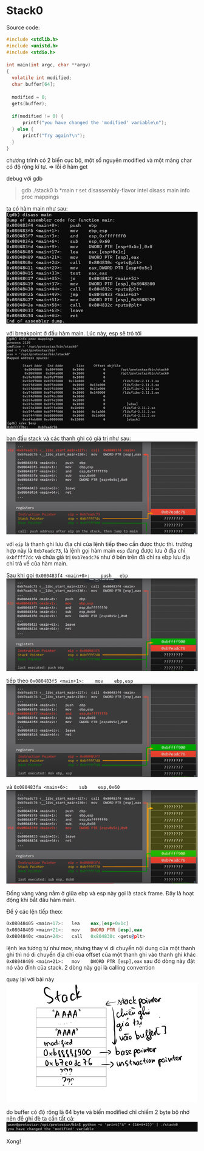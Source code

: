 # Stack0

Source code:
```c
#include <stdlib.h>
#include <unistd.h>
#include <stdio.h>

int main(int argc, char **argv)
{
  volatile int modified;
  char buffer[64];

  modified = 0;
  gets(buffer);

  if(modified != 0) {
      printf("you have changed the 'modified' variable\n");
  } else {
      printf("Try again?\n");
  }
}
```

chương trình có 2 biến cục bộ, một số nguyên modified và một mảng char có độ rộng kí tự.
=> lỗi ở hàm get

debug với gdb
> gdb ./stack0
> b *main
> r
> set disassembly-flavor intel
> disass main
> info proc mappings

ta có hàm main như sau:
![Alt text](image.png)

với breakpoint ở đầu hàm main. Lúc này, esp sẽ trỏ tới 
![Alt text](image-1.png)

ban đầu stack và các thanh ghi có giá trị như sau:
![Alt text](image-2.png)

với `eip` là thanh ghi lưu địa chỉ của lệnh tiếp theo cần được thực thi. trường hợp này là `0xb7eadc73`, là lệnh gọi hàm main
`esp` đang được lưu ở địa chỉ `0xbffff7dc` và chứa giá trị `0xb7eadc76` như ở bên trên đã chỉ ra
ebp lưu địa chỉ trả về của hàm main.

Sau khi gọi `0x080483f4 <main+0>:    push   ebp`
![Alt text](image-4.png)

tiếp theo `0x080483f5 <main+1>:    mov    ebp,esp`
![Alt text](image-5.png)

và `0x080483fa <main+6>:    sub    esp,0x60`
![Alt text](image-7.png)

Đống vàng vàng nằm ở giữa ebp và esp này gọi là stack frame.
Đây là hoạt động khi bắt đầu hàm main.

Để ý các lện tiếp theo:
```asm
0x08048405 <main+17>:   lea    eax,[esp+0x1c]
0x08048409 <main+21>:   mov    DWORD PTR [esp],eax
0x0804840c <main+24>:   call   0x804830c <gets@plt>
```
lệnh lea tương tự như mov, nhưng thay vì di chuyển nội dung của một thanh ghi thì nó di chuyển địa chỉ của offset của một thanh ghi vào thanh ghi khác 
`0x08048409 <main+21>:   mov    DWORD PTR [esp],eax` sau đó dòng này đặt nó vào đỉnh của stack.
2 dòng này gọi là calling convention

quay lại với bài này
![Alt text](image-8.png)

do buffer có độ rộng là 64 byte và biến modified chỉ chiếm 2 byte bộ nhớ nên để ghi đè ta cần tất cả:
![Alt text](image-9.png)

Xong!